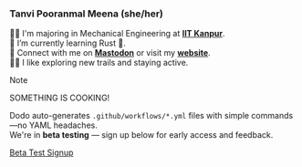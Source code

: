 <!--
**TanviPooranmal/TanviPooranmal** is a ✨ _special_ ✨ repository because its `README.md` (this file) appears on your GitHub profile. -->
### Tanvi Pooranmal Meena (she/her)
👩‍🎓 I'm majoring in Mechanical Engineering at [**IIT Kanpur**](https://www.iitk.ac.in/).  
🌱 I’m currently learning Rust 🦀.  
🤝 Connect with me on [**Mastodon**](https://fosstodon.org/@tanvincible) or visit my [**website**](https://tanvincible.github.io).  
🚴‍♀️ I like exploring new trails and staying active.  

> [!NOTE]
> SOMETHING IS COOKING!
> 
> Dodo auto-generates `.github/workflows/*.yml` files with simple commands—no YAML headaches.  
> We're in **beta testing** — sign up below for early access and feedback.
>
> [Beta Test Signup](https://forms.gle/QP1Z3Hm1azgDo9vz6)
